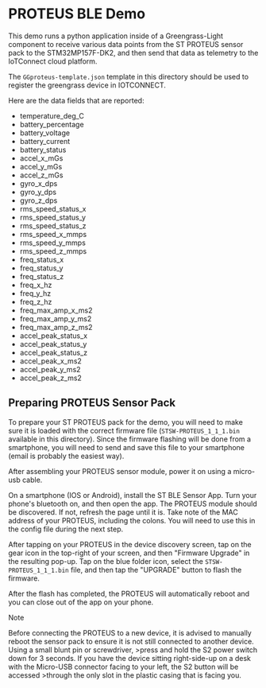 # PROTEUS BLE Demo

This demo runs a python application inside of a Greengrass-Light component to receive various data points from the ST PROTEUS sensor pack to the STM32MP157F-DK2, and then send that data as telemetry to the IoTConnect cloud platform.

The `GGproteus-template.json` template in this directory should be used to register the greengrass device in IOTCONNECT.

Here are the data fields that are reported:

* temperature_deg_C
* battery_percentage
* battery_voltage
* battery_current
* battery_status
* accel_x_mGs
* accel_y_mGs
* accel_z_mGs
* gyro_x_dps
* gyro_y_dps
* gyro_z_dps
* rms_speed_status_x
* rms_speed_status_y
* rms_speed_status_z
* rms_speed_x_mmps
* rms_speed_y_mmps
* rms_speed_z_mmps
* freq_status_x
* freq_status_y
* freq_status_z
* freq_x_hz
* freq_y_hz
* freq_z_hz
* freq_max_amp_x_ms2
* freq_max_amp_y_ms2
* freq_max_amp_z_ms2
* accel_peak_status_x
* accel_peak_status_y
* accel_peak_status_z
* accel_peak_x_ms2
* accel_peak_y_ms2
* accel_peak_z_ms2

## Preparing PROTEUS Sensor Pack

To prepare your ST PROTEUS pack for the demo, you will need to make sure it is loaded with the correct firmware file (`STSW-PROTEUS_1_1_1.bin` available in this directory). Since the firmware flashing will be done from a smartphone, you will need to send and save this file to your smartphone (email is probably the easiest way). 

After assembling your PROTEUS sensor module, power it on using a micro-usb cable.

On a smartphone (IOS or Android), install the ST BLE Sensor App. Turn your phone's bluetooth on, and then open the app. The PROTEUS module should be discovered. If not, refresh the page until it is. Take note of the MAC address of your PROTEUS, including the colons. You will need to use this in the config file during the next step.

After tapping on your PROTEUS in the device discovery screen, tap on the gear icon in the top-right of your screen, and then "Firmware Upgrade" in the resulting pop-up. Tap on the blue folder icon, select the `STSW-PROTEUS_1_1_1.bin` file, and then tap the "UPGRADE" button to flash the firmware.

After the flash has completed, the PROTEUS will automatically reboot and you can close out of the app on your phone.

>[!NOTE]
>Before connecting the PROTEUS to a new device, it is advised to manually reboot the sensor pack to ensure it is not still connected to another device. Using a small blunt pin or screwdriver, >press and hold the S2 power switch down for 3 seconds. If you have the device sitting right-side-up on a desk with the Micro-USB connector facing to your left, the S2 button will be accessed >through the only slot in the plastic casing that is facing you.
